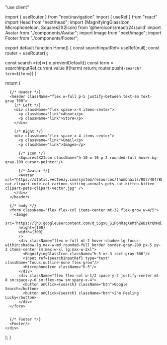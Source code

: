 "use client"

import { useRouter } from "next/navigation"
import { useRef } from "react"
import Head from "next/head";
import {MagnifyingGlassIcon, MicrophoneIcon, Squares2X2Icon} from '@heroicons/react/24/solid'
import Avatar from "./components/Avatar";
import Image from "next/image";
import Footer from "./components/Footer";


export default function Home() {
  const searchInputRef= useRef(null);
  const router = useRouter();


  const search =(e)=>{
    e.preventDefault()
    const term = searchInputRef.current.value
    if(!term) return;
    router.push(`/search?term=${term}`)
  }


  return (
    <div className="flex flex-col items-center justify-center h-screen">
      <Head>
        <title>Google Clone</title>
        <link rel="icon" href="" />
      </Head>

      {/* Header */}
      <header className="flex w-full p-5 justify-between text-sm text-gray-700">
        {/* Left */}
        <div className="flex space-x-4 items-center">
          <p className="link">About</p>
          <p className="link">Store</p>
        </div>

        {/* Right */}
        <div className="flex space-x-4 items-center">
          <p className="link">Gmail</p>
          <p className="link">Images</p>

          {/* Icon */}
          <Squares2X2Icon className="h-10 w-10 p-2 rounded-full hover:bg-gray-100 cursor-pointer"/>

          {/* Avatar */}
          <Avatar url="https://static.vecteezy.com/system/resources/thumbnails/007/404/880/small/cute-cat-clipart-cute-cat-cartoon-sitting-animals-pets-cat-kitten-kitten-clipart-pets-clipart-vector.jpg" />
        </div>
      </header>

      {/* body */}
      <form className="flex flex-col items-center mt-32 flex-grow w-4/5">
        <Image 
          src='https://lh3.googleusercontent.com/d_S5gxu_S1P6NR1gXeMthZeBzkrQMHdI5uvXrpn3nfJuXpCjlqhLQKH_hbOxTHxFhp5WugVOEcl4WDrv9rmKBDOMExhKU5KmmLFQVg'
          height={100}
          width={300}
          />
          <div className="flex w-full mt-2 hover:shadow-lg focus-within:shadow-lg max-w-md rounded-full border border-gray-200 px-5 py-3 items-center sm:max-w-xl lg:max-w-2xl">
            <MagnifyingGlassIcon className="h-5 mr-3 text-gray-500"/>
            <input ref={searchInputRef} type="text" className="focus:outline-none flex-grow"/>
            <MicrophoneIcon className="h-5"/>
          </div>
          <div className="flex flex-col w-1/2 space-y-2 justify-center mt-8 sm:space-y-0 sm:flex-row sm:space-x-4">
            <button onClick={search} className="btn">Google Search</button>
            <button onClick={search} className="btn">I'm Feeling Lucky</button>
          </div>
      </form>


      {/* Footer */}
      <Footer/>
    </div>
  );
}
